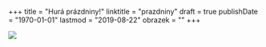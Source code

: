 +++
title = "Hurá prázdniny!"
linktitle = "prazdniny"
draft = true
publishDate = "1970-01-01"
lastmod = "2019-08-22"
obrazek = ""
+++

**![](assets/2-obrazky/ilustrace/hurá%20prázdniny.jpg)**
